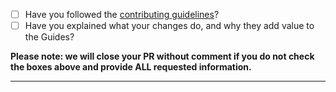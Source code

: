- [ ] Have you followed the [contributing guidelines](https://github.com/samuelbetio/dGitFile/blob/master/CONTRIBUTING.md)?
- [ ] Have you explained what your changes do, and why they add value to the Guides?

**Please note: we will close your PR without comment if you do not check the boxes above and provide ALL requested information.**

-----
